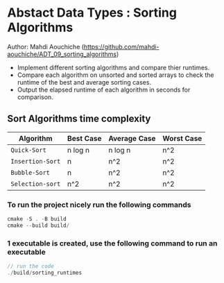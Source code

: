 # Abstact Data Types : Sorting Algorithms

Author: Mahdi Aouchiche (<https://github.com/mahdi-aouchiche/ADT_09_sorting_algorithms>)

* Implement different sorting algorithms and compare thier runtimes.
* Compare each algorithm on unsorted and sorted arrays to check the runtime of the best and average sorting cases.
* Output the elapsed runtime of each algorithm in seconds for comparison.

## Sort Algorithms time complexity

Algorithm           |   Best Case   |   Average Case    |   Worst Case  |
    ---             |       ---     |       ---         |       ---     |
`Quick-Sort`        |   n log n     |   n log n         |   n^2         |
`Insertion-Sort`    |   n           |   n^2             |   n^2         |
`Bubble-Sort`       |   n           |   n^2             |   n^2         |
`Selection-sort`    |   n^2         |   n^2             |   n^2         |

### To run the project nicely run the following commands

```c++
cmake -S . -B build
cmake --build build/ 
```

### 1 executable is created, use the following command to run an executable

```c++
// run the code
./build/sorting_runtimes
```
